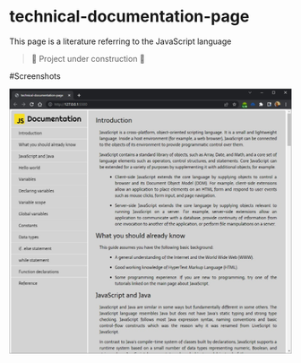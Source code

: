 # technical-documentation-page
 This page is a literature referring to the JavaScript language

 > :construction: Project under construction :construction:

 #Screenshots

 ![Project thumbnail](./thumbnail.png)